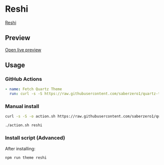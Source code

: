 # Reshi

[Reshi](https://github.com/contrapasso3)

## Preview

[Open live preview](https://quartz-themes.github.io/reshi/)

## Usage

### GitHub Actions

```yaml
- name: Fetch Quartz Theme
  run: curl -s -S https://raw.githubusercontent.com/saberzero1/quartz-themes/master/action.sh | bash -s -- reshi
```

### Manual install

```bash
curl -s -S -o action.sh https://raw.githubusercontent.com/saberzero1/quartz-themes/master/action.sh

./action.sh reshi
```

### Install script (Advanced)

After installing:

```bash
npm run theme reshi
```
